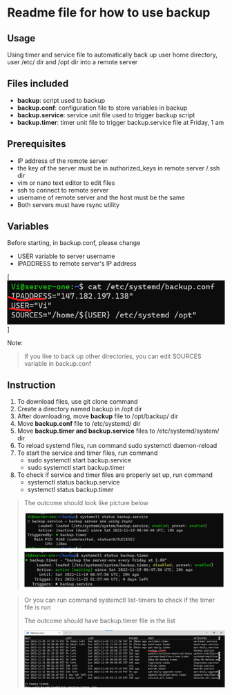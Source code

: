 # Readme file for how to use backup

## Usage

Using timer and service file to automatically back up user home directory, user /etc/ dir and /opt dir into a remote server

## Files included

- **backup**: script used to backup
- **backup.conf**: configuration file to store variables in backup
- **backup.service**: service unit file used to trigger backup script 
- **backup.timer**: timer unit file to trigger backup.service file at Friday, 1 am

## Prerequisites

- IP address of the remote server
- the key of the server must be in authorized_keys in remote server /.ssh dir
- vim or nano text editor to edit files
- ssh to connect to remote server
- username of remote server and the host must be the same
- Both servers must have rsync utility

## Variables

Before starting, in backup.conf, please change
- USER variable to server username
- IPADDRESS to remote server's IP address

[![Backup configuration file](/image/conf-file.png)]

Note:
> If you like to back up other directories, you can edit SOURCES variable in backup.conf

## Instruction

<ol>
    <li>To download files, use git clone command </li>
    <li>Create a directory named backup in /opt dir </li>
    <li>After downloading, move <strong>backup</strong> file to /opt/backup/ dir </li>
    <li>Move <strong>backup.conf</strong> file to /etc/systemd/ dir </li>
    <li>Move <strong>backup.timer and backup.service</strong> files to /etc/systemd/system/ dir </li>
    <li>To reload systemd files, run command sudo systemctl daemon-reload </li>
    <li>To start the service and timer files, run command
        <ul> 
            <li> sudo systemctl start backup.service </li> 
            <li>sudo systemctl start backup.timer </li>
        </ul>
    </li>
    <li>To check if service and timer files are properly set up, run command
        <ul>
            <li>systemctl status backup.service</li>
            <li>systemctl status backup.timer</li>
        </ul>
    </li>
</ol>

> The outcome should look like picture below
>
> ![backup.service status](/image/service-status.png)
> ![backup.timer status](/image/timer-status.png)

> Or you can run command systemctl list-timers to check if the timer file is run
>
> The outcome should have backup.timer file in the list
>
> ![timer list](/image/timer-units.png)
